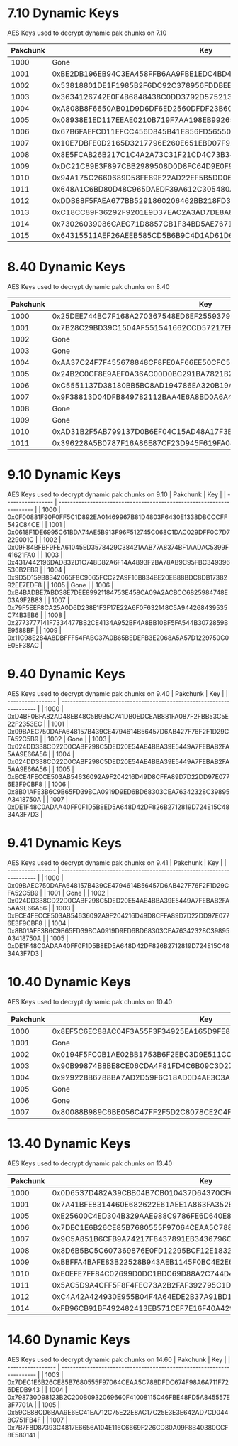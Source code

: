 # 7.10 Dynamic Keys
AES Keys used to decrypt dynamic pak chunks on 7.10

| Pakchunk          | Key                                                                   |
| ----------------- | --------------------------------------------------------------------- |
| 1000              | Gone                                                                  |
| 1001              | 0xBE2DB196EB94C3EA458FFB6AA9FBE1EDC4BD427AFC8103C4197D081F28D9569E    |
| 1002              | 0x53818801DE1F1985B2F6DC92C378956FDDBEE995F7AD0DC5B220425CC4F84D2A    |
| 1003              | 0x3634126742E0F4B6848438C0DD3792D57521374E0A336C10BD1D23FD83E642EE    |
| 1004              | 0xA808B8F6650AB01D9D6DF6ED2560DFDF23B60DF452B40F8477D5E00E30BC65AC    |
| 1005              | 0x08938E1ED117EEAE0210B719F7AA198EB99265DEE9C89D9F31A157F75D860E5F    |
| 1006              | 0x67B6FAEFCD11EFCC456D845B41E856FD56550DFB48D3646ABCA7BB5C86223817    |
| 1007              | 0x10E7DBFE0D2165D3217796E260E651EBD07F9AA3D4ED7FAC81042BA76810FECD    |
| 1008              | 0x8E5FCAB26B217C1C4A2A73C31F21CD4C73B34C4DDBB8222B069494A5725074BE    |
| 1009              | 0xDC21C89E3F897CBB2989508D0D8FC64D9E0F9F9DA7585780E2A608D1226FD9D3    |
| 1010              | 0x94A175C2660689D58FE89E22AD22EF5B5DD06C02301CF39E3BC6FB2ED3FCF2DF    |
| 1011              | 0x648A1C6BD80D48C965DAEDF39A612C305480A76A539ACBD620F5B0CF66F416C1    |
| 1012              | 0xDDB88F5FAEA677BB5291860206462BB218FD389228D41E02595DF72E72F591DB    |
| 1013              | 0xC18CC89F36292F9201E9D37EAC2A3AD7DE8A8061A8DC4FEB35E39FECF6A2CF3E    |
| 1014              | 0x73026039086CAEC71D8857CB1F34BD5AE76713D981307FC2FD20325FCD41D9F3    |
| 1015              | 0x64315511AEF26AEEB585CD5B6B9C4D1AD61D67ECA27FB5E013BF410562253C9D    |

# 8.40 Dynamic Keys
AES Keys used to decrypt dynamic pak chunks on 8.40

| Pakchunk          | Key                                                                   |
| ----------------- | --------------------------------------------------------------------- |
| 1000              | 0x25DEE744BC7F168A270367548ED6EF2559379C9A0DABD2D379D937BB811D152F    |
| 1001              | 0x7B28C29BD39C1504AF551541662CCD57217EF246FD3A5345AEF0F2F1DD500DFA    |
| 1002              | Gone                                                                  |
| 1003              | Gone                                                                  |
| 1004              | 0xAA37C24F7F455678848CF8FE0AF66EE50CFC5C71ED7671FC902B15DCFD4E689C    |
| 1005              | 0x24B2C0CF8E9AEF0A36AC00D0BC291BA7821B29EC6BEC9E5B06BE9DEADA129F9D    |
| 1006              | 0xC5551137D38180BB5BC8AD194786EA320B19A4BFD22639485DFD56184A5F77A2    |
| 1007              | 0x9F38813D04DFB849782112BAA4E6A8BD0A6A402EA7B0C419153C7E0C483ADAAE    |
| 1008              | Gone                                                                  |
| 1009              | Gone                                                                  |
| 1010              | 0xAD31B2F5AB799137D0B6EF04C15AD48A17F3B8DF2F9053E5DD73721AFA9B657E    |
| 1011              | 0x396228A5B0787F16A86E87CF23D945F619FA04F1BD3552E9E0E77AD6E429A5FA    |

# 9.10 Dynamic Keys
AES Keys used to decrypt dynamic pak chunks on 9.10
| Pakchunk          | Key                                                                   |
| ----------------- | --------------------------------------------------------------------- |
| 1000              | 0x0F00881F90F0FF5C1D892EA01469967B81D4803F6430E1338DBCCCFF542C84CE    |
| 1001              | 0x0618F1DE6995C61BDA74AE5B913F96F512745C068C1DAC029DFF0C7D7229001C    |
| 1002              | 0x09F84BFBF9FEA61045ED3578429C38421AAB77A8374BF1AADAC5399F41621FA0    |
| 1003              | 0x4317442196DAD832D1C748D82A6F14A4893F2BA78AB9C95FBC349396530B2EB9    |
| 1004              | 0x9D5D159B8342065F8C9065FCC22A9F16B834BE20EB88BDC8DB1738292EE7EDF8    |
| 1005              | Gone                                                                  |
| 1006              | 0xB4BADBE7ABD38E7DEE89921184753E458CA09A2ACBCC6825984748E03A9F2B83    |
| 1007              | 0x79F5EEF8CA25A0D6D238E1F3F17E22A6F0F632148C5A944268439535C74B3EB6    |
| 1008              | 0x2773777141F7334477BB2CE4134A952BF4A8BB10BF5FA544B3072859BE9588BF    |
| 1009              | 0x11C98E284A8DBFFF54FABC37A0B65BEDEFB3E2068A5A57D1229750C0E0EF38AC    |


# 9.40 Dynamic Keys
AES Keys used to decrypt dynamic pak chunks on 9.40
| Pakchunk          | Key                                                                   |
| ----------------- | --------------------------------------------------------------------- |
| 1000              | 0xD4BF0BFA82AD48EB48C5B9B5C741DB0EDCEAB881FA087F2FBB53C5E22F2353EC    |
| 1001              | 0x09BAEC750DAFA648157B439CE4794614B56457D6AB427F76F2F1D29CFA52C5B9    |
| 1002              | Gone                                                                  |
| 1003              | 0x024DD338CD22D0CABF298C5DED20E54AE4BBA39E5449A7FEBAB2FA5AA9E66A56    |
| 1004              | 0x024DD338CD22D0CABF298C5DED20E54AE4BBA39E5449A7FEBAB2FA5AA9E66A56    |
| 1005              | 0xECE4FECCE503AB54636092A9F204216D49D8CFFA89D7D22DD97E0776E3F9CBF8    |
| 1006              | 0x8B01AFE3B6C9B65FD39BCA0919D9ED6BD68303CEA76342328C39895A3418750A    |
| 1007              | 0xDE1F48C0ADAA40FF0F1D5B8ED5A648D42DF826B2712819D724E15C4834A3F7D3    |

# 9.41 Dynamic Keys
AES Keys used to decrypt dynamic pak chunks on 9.41
| Pakchunk          | Key                                                                   |
| ----------------- | --------------------------------------------------------------------- |
| 1000              | 0x09BAEC750DAFA648157B439CE4794614B56457D6AB427F76F2F1D29CFA52C5B9    |
| 1001              | Gone                                                                  |
| 1002              | 0x024DD338CD22D0CABF298C5DED20E54AE4BBA39E5449A7FEBAB2FA5AA9E66A56    |
| 1003              | 0xECE4FECCE503AB54636092A9F204216D49D8CFFA89D7D22DD97E0776E3F9CBF8    |
| 1004              | 0x8B01AFE3B6C9B65FD39BCA0919D9ED6BD68303CEA76342328C39895A3418750A    |
| 1005              | 0xDE1F48C0ADAA40FF0F1D5B8ED5A648D42DF826B2712819D724E15C4834A3F7D3    |

# 10.40 Dynamic Keys
AES Keys used to decrypt dynamic pak chunks on 10.40

| Pakchunk          | Key                                                                   |
| ----------------- | --------------------------------------------------------------------- |
| 1000              | 0x8EF5C6EC88AC04F3A55F3F34925EA165D9FE8DBE9357406FAB559A7DA1E38B8E    |
| 1001              | Gone                                                                  |
| 1002              | 0x0194F5FC0B1AE02BB1753B6F2EBC3D9E511CC5F3AEA139CB6D22F3B5FB3B410E    |
| 1003              | 0x90B99874B8BE8CE06CDA4F81FD4C6B09C3D276FB8D61385AD3197DF92BD4CC95    |
| 1004              | 0x929228B6788BA7AD2D59F6C18AD0D4AE3C3A8262764B097E613DD002479CA510    |
| 1005              | Gone                                                                  |
| 1006              | Gone                                                                  |
| 1007              | 0x80088B989C6BE056C47FF2F5D2C8078CE2C4F03132EE461DB64EC325C8233D13    |

# 13.40 Dynamic Keys
AES Keys used to decrypt dynamic pak chunks on 13.40

| Pakchunk          | Key                                                                   |
| ----------------- | --------------------------------------------------------------------- |
| 1000              | 0x0D6537D482A39CBB04B7CB010437D64370CF6D9CE92762667DBC58750F103D92    |
| 1001              | 0x7A41BFE8314460E682622E61AEE1A863FA352B30BF3B9FBD8496DD332B62F069    |
| 1005              | 0xE25600C4ED304B329AAE988C9786FE6D640E8C391774929A72DA027AD1FAE566    |
| 1006              | 0x7DEC1E6B26CE85B7680555F97064CEAA5C788DFDC674F98A6A711F726DEDB943    |
| 1007              | 0x9C5A851B6CFB9A74217F8437891EB3436796CA48AEC32D1A7FE81AF505A753AA    |
| 1008              | 0x8D6B5BC5C607369876E0FD12295BCF12E18321D169ABEC19004225197852A63E    |
| 1009              | 0xBBFFA4BAFE83B22528B943AEB1145F0BC4E2E6B08A86C808CB1C8E9CB1F7321D    |
| 1010              | 0xE0EFE7FF84C02699D0DC1BDC69D88A2C744D4A665041BAFED79452AC31E7AD0E    |
| 1011              | 0x5AC5D9A4CFF5F8F4FEC73A2B2FAF392795C1D5DA6FBFC20EA4E79E036465D731    |
| 1012              | 0xC4A42A424930E955B04F4A64EDE2B37A91BD1CCF64CE2D993F049B74B5ADA702    |
| 1014              | 0xFB96CB91BF492482413EB571CEF7E16F40A4294E084DFF12251446D78533C9F2    |

# 14.60 Dynamic Keys
AES Keys used to decrypt dynamic pak chunks on 14.60
| Pakchunk          | Key                                                                   |
| ----------------- | --------------------------------------------------------------------- |
| 1003              | 0x7DEC1E6B26CE85B7680555F97064CEAA5C788DFDC674F98A6A711F726DEDB943    |
| 1004              | 0x798730D98123B2C200B0932069660F41008115C46FBE48FD5A845557E3F7701A    |
| 1005              | 0x59CE88CD6BAA9E6EC41EA712C75E22E8AC17C25E3E3E642AD7CD0448C751FB4F    |
| 1007              | 0x7B7F8D87393C4817E6656A104E116C6669F226CD80A09F8B40380CCF8E580141    |

